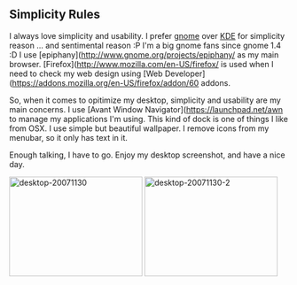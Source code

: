## Simplicity Rules

I always love simplicity and usability. I prefer [gnome](http://gnome.org) over [KDE](http://kde.org) for simplicity reason ... and sentimental reason :P I'm a big gnome fans since gnome 1.4 :D
I use [epiphany](http://www.gnome.org/projects/epiphany/ as my main browser. [Firefox](http://www.mozilla.com/en-US/firefox/ is used when I need to check my web design using [Web Developer](https://addons.mozilla.org/en-US/firefox/addon/60 addons.

So, when it comes to opitimize my desktop, simplicity and usability are my main concerns. I use [Avant Window Navigator](https://launchpad.net/awn to manage my applications I'm using. This kind of dock is one of things I like from OSX. I use simple but beautiful wallpaper. I remove icons from my menubar, so it only has text in it.

Enough talking, I have to go. Enjoy my desktop screenshot, and have a nice day.

<a href="http://www.flickr.com/photos/kriwil/2074368205/" title="desktop-20071130 by kriwil, on Flickr"><img src="http://farm3.static.flickr.com/2386/2074368205_d8eb96cfb9_m.jpg" width="240" height="180" alt="desktop-20071130" /></a>
<a href="http://www.flickr.com/photos/kriwil/2074526307/" title="desktop-20071130-2 by kriwil, on Flickr"><img src="http://farm3.static.flickr.com/2202/2074526307_9fd8d2c3e0_m.jpg" width="240" height="180" alt="desktop-20071130-2" /></a>

<!-- {"time": "2007-11-29 20:11:27", "title": "Simplicity Rules"} -->
